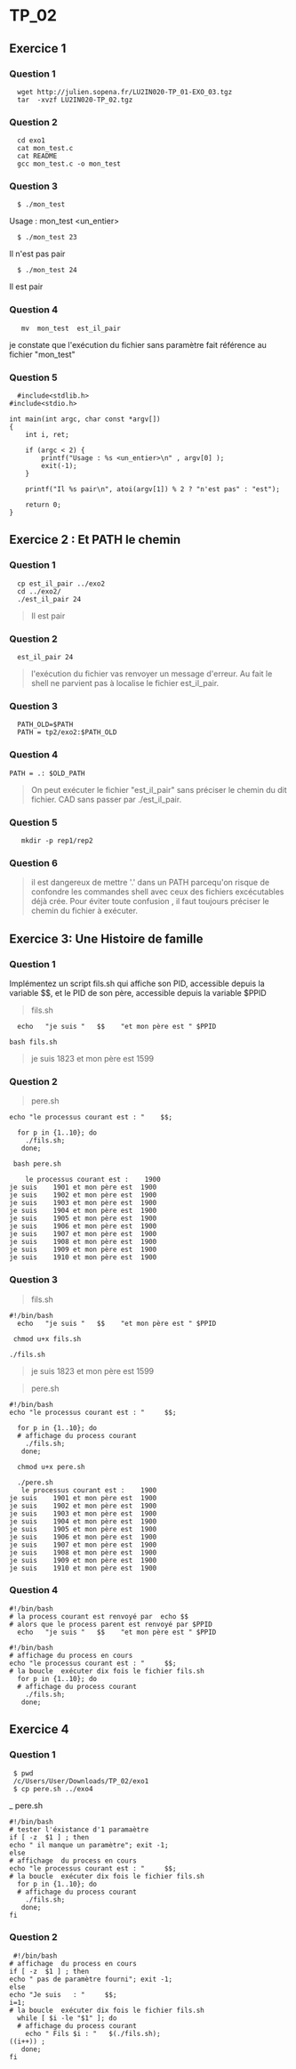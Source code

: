 # TP_02



## Exercice 1

### Question 1
```shell
  wget http://julien.sopena.fr/LU2IN020-TP_01-EXO_03.tgz
  tar  -xvzf LU2IN020-TP_02.tgz
```
 
### Question 2
```shell
  cd exo1
  cat mon_test.c
  cat README
  gcc mon_test.c -o mon_test
```



### Question 3

```shell
  $	./mon_test 
```
   Usage : mon_test <un_entier>
```shell
  $	./mon_test 23
```
   Il n'est pas pair
```shell
  $	./mon_test 24
```
   Il est pair


### Question 4
```shell
   mv  mon_test  est_il_pair 
```
je constate que l'exécution du fichier sans paramètre fait référence au fichier  "mon_test"

### Question 5
```shell
  #include<stdlib.h>
#include<stdio.h>

int main(int argc, char const *argv[])
{
	int i, ret;

	if (argc < 2) {
		printf("Usage : %s <un_entier>\n" , argv[0] );
		exit(-1);
	}

	printf("Il %s pair\n", atoi(argv[1]) % 2 ? "n'est pas" : "est");

	return 0;
} 
```


##  Exercice 2 : Et PATH le chemin
### Question 1

```shell
  cp est_il_pair ../exo2
  cd ../exo2/
  ./est_il_pair 24
```
> Il est pair

### Question 2

```shell
  est_il_pair 24
```
> l'exécution  du fichier vas renvoyer un message d'erreur. Au fait le shell ne parvient pas à localise le fichier est_il_pair.

### Question 3

```shell
  PATH_OLD=$PATH
  PATH = tp2/exo2:$PATH_OLD
```

### Question 4

```shell
PATH = .: $OLD_PATH
```
> On peut exécuter le fichier  "est_il_pair"  sans préciser le chemin du dit fichier. CAD  sans passer par  ./est_il_pair. 


### Question 5

```shell
   mkdir -p rep1/rep2
```

### Question 6
> il est dangereux de mettre '.' dans un PATH  parcequ'on risque de confondre les  commandes shell avec ceux des fichiers excécutables déjà crée. Pour éviter toute confusion , il faut toujours préciser le chemin du fichier à exécuter.

## Exercice 3:  Une Histoire de famille
### Question 1
Implémentez un script fils.sh qui affiche son PID, accessible depuis la variable $$, et le PID de son père, accessible depuis la variable $PPID
> fils.sh
```shell
  echo   "je suis "   $$    "et mon père est " $PPID
```
```
bash fils.sh
```
> je suis    1823 et mon père est  1599

### Question 2
> pere.sh
```shell
echo "le processus courant est : "    $$;

  for p in {1..10}; do
    ./fils.sh;
   done;
```

```
 bash pere.sh
  
    le processus courant est :    1900
je suis    1901 et mon père est  1900
je suis    1902 et mon père est  1900
je suis    1903 et mon père est  1900
je suis    1904 et mon père est  1900
je suis    1905 et mon père est  1900
je suis    1906 et mon père est  1900
je suis    1907 et mon père est  1900
je suis    1908 et mon père est  1900
je suis    1909 et mon père est  1900
je suis    1910 et mon père est  1900
```

### Question 3

> fils.sh
```shell
#!/bin/bash
  echo   "je suis "   $$    "et mon père est " $PPID
```
```shell
 chmod u+x fils.sh

./fils.sh
```
> je suis    1823 et mon père est  1599


> pere.sh
```shell
#!/bin/bash
echo "le processus courant est : "     $$;

  for p in {1..10}; do
  # affichage du process courant
    ./fils.sh;
   done;

```


```shell
  chmod u+x pere.sh

  ./pere.sh
   le processus courant est :    1900
je suis    1901 et mon père est  1900
je suis    1902 et mon père est  1900
je suis    1903 et mon père est  1900
je suis    1904 et mon père est  1900
je suis    1905 et mon père est  1900
je suis    1906 et mon père est  1900
je suis    1907 et mon père est  1900
je suis    1908 et mon père est  1900
je suis    1909 et mon père est  1900
je suis    1910 et mon père est  1900
```




### Question 4
```shell
#!/bin/bash
# la process courant est renvoyé par  echo $$
# alors que le process parent est renvoyé par $PPID
  echo   "je suis "   $$    "et mon père est " $PPID
```

```shell
#!/bin/bash
# affichage du process en cours
echo "le processus courant est : "     $$;
# la boucle  exécuter dix fois le fichier fils.sh
  for p in {1..10}; do
  # affichage du process courant
    ./fils.sh;
   done;
```

##  Exercice 4
### Question 1
```shell
 $ pwd
 /c/Users/User/Downloads/TP_02/exo1
 $ cp pere.sh ../exo4
```

_ pere.sh
```shell
#!/bin/bash
# tester l'éxistance d'1 paramaètre
if [ -z  $1 ] ; then
echo " il manque un paramètre"; exit -1;
else
# affichage  du process en cours
echo "le processus courant est : "     $$;
# la boucle  exécuter dix fois le fichier fils.sh
  for p in {1..10}; do
  # affichage du process courant
    ./fils.sh;
   done;
fi

```


### Question 2
```shell
 #!/bin/bash
# affichage  du process en cours
if [ -z  $1 ] ; then
echo " pas de paramètre fourni"; exit -1;
else
echo "Je suis   : "     $$;
i=1;
# la boucle  exécuter dix fois le fichier fils.sh
  while [ $i -le "$1" ]; do
  # affichage du process courant
    echo " Fils $i : "   $(./fils.sh);
((i++)) ;
   done;
fi

```
